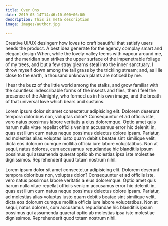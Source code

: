 ```yaml
---
title: Over Ons
date: 2019-05-14T14:46:10.000+06:00
description: This is meta description
image: images/author.jpg

---
```

Creative UI/UX desingerr how loves to craft beautiful that satisfy users needs the product. A best idea
generate for the agency complay smart and elegant design When, while the lovely valley teems with vapour
around me, and the meridian sun strikes the upper surface of the impenetrable foliage of my trees, and but a
few stray gleams steal into the inner sanctuary, I throw myself down among the tall grass by the trickling
stream; and, as I lie close to the earth, a thousand unknown plants are noticed by me.

I hear the buzz
of the little world among the stalks, and grow familiar with the countless indescribable forms of the insects
and flies, then I feel the presence of the Almighty, who formed us in his own image, and the breath of that
universal love which bears and sustains.

Lorem ipsum dolor sit amet consectetur adipisicing elit. Dolorem deserunt tempora doloribus non, voluptas
dolor? Consequuntur et ad officiis iste, vero natus possimus labore veritatis a eius doloremque. Optio amet
quis harum nulla vitae repellat officiis veniam accusamus error hic deleniti in, quas est illum cum natus
neque possimus delectus dolore ipsam. Pariatur, ad molestias alias voluptas iusto quam debitis beatae sint
similique velit, dicta eos dolorum cumque mollitia officia iure labore voluptatibus. Non at sequi, natus
dolores, cum accusamus repudiandae hic blanditiis ipsum possimus qui assumenda quaerat optio ab molestias ipsa
iste molestiae dignissimos. Reprehenderit quod totam nostrum nihil.


Lorem ipsum dolor sit amet consectetur adipisicing elit. Dolorem deserunt tempora doloribus non, voluptas
dolor? Consequuntur et ad officiis iste, vero natus possimus labore veritatis a eius doloremque. Optio amet
quis harum nulla vitae repellat officiis veniam accusamus error hic deleniti in, quas est illum cum natus
neque possimus delectus dolore ipsam. Pariatur, ad molestias alias voluptas iusto quam debitis beatae sint
similique velit, dicta eos dolorum cumque mollitia officia iure labore voluptatibus. Non at sequi, natus
dolores, cum accusamus repudiandae hic blanditiis ipsum possimus qui assumenda quaerat optio ab molestias ipsa
iste molestiae dignissimos. Reprehenderit quod totam nostrum nihil.